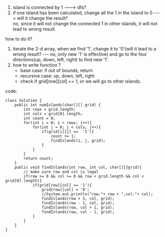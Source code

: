 1. island is connected by 1 ---> dfs?
2. if one island has been calculated, change all the 1 in the island to 0 ---> will it change the result?  
no, since it will not change the connected 1 in other islands, it will not lead to wrong result.

how to do it?  
1. iterate the 2-d array, when we find '1', change it to '0'(will it lead to a wrong result? --- no, only new '1' is effective) and go to the four directions(up, down, left, right) to find new '1'. 
2. how to write function ? 
    - base case: if out of bounds, return 
    - recursive case: up, down, left, right
    - check if grid[row][col] == 1, or we will go to other islands.

code:  

    class Solution {
        public int numIslands(char[][] grid) {
            int rows = grid.length;
            int cols = grid[0].length;
            int count = 0;
            for(int i = 0; i < rows; i++){
                for(int j = 0; j < cols; j++){
                    if(grid[i][j] ==  '1'){
                        count += 1;
                        findIslands(i, j, grid);
                    }
                }
            }
            return count;
        }
        public void findIslands(int row, int col, char[][]grid){
            // make sure row and col is legal
            if(row >= 0 && col >= 0 && row < grid.length && col < grid[0].length){
                if(grid[row][col] == '1'){
                    grid[row][col] = '0'; 
                    //System.out.println("row:"+ row + ",col:"+ col);
                    findIslands(row + 1, col, grid);
                    findIslands(row - 1, col, grid);
                    findIslands(row, col + 1, grid);
                    findIslands(row, col - 1, grid);   
                }
            }
        }
    }